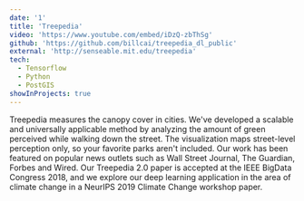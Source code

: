 ```yaml
---
date: '1'
title: 'Treepedia'
video: 'https://www.youtube.com/embed/iDzQ-zbThSg'
github: 'https://github.com/billcai/treepedia_dl_public'
external: 'http://senseable.mit.edu/treepedia'
tech:
  - Tensorflow
  - Python
  - PostGIS
showInProjects: true
---
```


Treepedia measures the canopy cover in cities. We've developed a scalable and universally applicable method by analyzing the amount of green perceived while walking down the street. The visualization maps street-level perception only, so your favorite parks aren't included. Our work has been featured on popular news outlets such as Wall Street Journal, The Guardian, Forbes and Wired. Our Treepedia 2.0 paper is accepted at the IEEE BigData Congress 2018, and we explore our deep learning application in the area of climate change in a NeurIPS 2019 Climate Change workshop paper.
